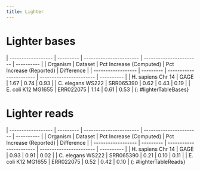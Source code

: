 ```yaml
---
title: Lighter
---
```


# Lighter bases

 | ------------------ | --------- | ----------------------- | ----------------------- | ---------- |
 | Organism           | Dataset   | Pct Increase (Computed) | Pct Increase (Reported) | Difference |
 | ------------------ | --------- | ----------------------- | ----------------------- | ---------- |
 | H. sapiens Chr 14  | GAGE      | 1.67                    | 0.74                    | 0.93       |
 | C. elegans WS222   | SRR065390 | 0.62                    | 0.43                    | 0.19       |
 | E. coli K12 MG1655 | ERR022075 | 1.14                    | 0.61                    | 0.53       |
{: #lighterTableBases}


# Lighter reads

 | ------------------ | --------- | ----------------------- | ----------------------- | ---------- |
 | Organism           | Dataset   | Pct Increase (Computed) | Pct Increase (Reported) | Difference |
 | ------------------ | --------- | ----------------------- | ----------------------- | ---------- |
 | H. sapiens Chr 14  | GAGE      | 0.93                    | 0.91                    | 0.02       |
 | C. elegans WS222   | SRR065390 | 0.21                    | 0.10                    | 0.11       |
 | E. coli K12 MG1655 | ERR022075 | 0.52                    | 0.42                    | 0.10       |
{: #lighterTableReads}


<script>
$(document).ready( function () {
    $('#lighterTableBases').DataTable({
        "paging":false,
        "columnDefs": [
            {
                "targets": -1,
                "className": 'dt-body-right'
            }
        ]
    });
    $('#lighterTableReads').DataTable({
        "paging":false,
        "columnDefs": [
            {
                "targets": -1,
                "className": 'dt-body-right'
            }
        ]
    });
} );
</script>
